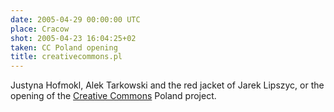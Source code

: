 ```yaml
---
date: 2005-04-29 00:00:00 UTC
place: Cracow
shot: 2005-04-23 16:04:25+02
taken: CC Poland opening
title: creativecommons.pl
---
```


Justyna Hofmokl, Alek Tarkowski and the red jacket of Jarek Lipszyc, or the opening of the [Creative Commons](http://creativecommons.org/) Poland project.
